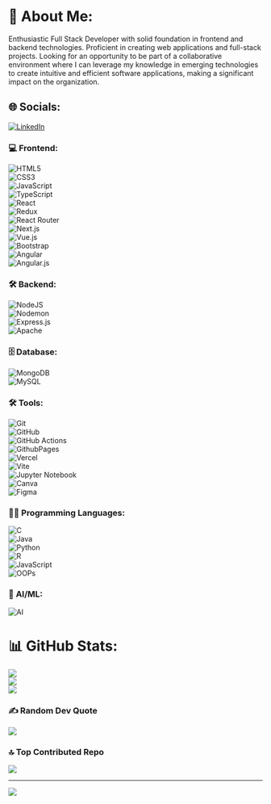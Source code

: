 # 💫 About Me:
Enthusiastic Full Stack Developer with solid foundation in frontend and backend technologies. Proficient in creating web applications and full-stack projects. Looking for an opportunity to be part of a collaborative environment where I can leverage my knowledge in emerging technologies to create intuitive and efficient software applications, making a significant impact on the organization.


## 🌐 Socials:
[![LinkedIn](https://img.shields.io/badge/LinkedIn-%230077B5.svg?logo=linkedin&logoColor=white)](https://www.linkedin.com/in/rama-lingeswara-rao-sivakavi-b6706428b/)

### 💻 **Frontend**:  
![HTML5](https://img.shields.io/badge/html5-%23E34F26.svg?style=for-the-badge&logo=html5&logoColor=white)  
![CSS3](https://img.shields.io/badge/css3-%231572B6.svg?style=for-the-badge&logo=css3&logoColor=white)  
![JavaScript](https://img.shields.io/badge/javascript-%23323330.svg?style=for-the-badge&logo=javascript&logoColor=%23F7DF1E)  
![TypeScript](https://img.shields.io/badge/typescript-3178C6?style=for-the-badge&logo=typescript&logoColor=white)  
![React](https://img.shields.io/badge/react-%2320232a.svg?style=for-the-badge&logo=react&logoColor=%2361DAFB)  
![Redux](https://img.shields.io/badge/redux-%23593d88.svg?style=for-the-badge&logo=redux&logoColor=white)  
![React Router](https://img.shields.io/badge/React_Router-CA4245?style=for-the-badge&logo=react-router&logoColor=white)  
![Next.js](https://img.shields.io/badge/next.js-000000?style=for-the-badge&logo=nextdotjs&logoColor=white)  
![Vue.js](https://img.shields.io/badge/vue.js-%2335495e.svg?style=for-the-badge&logo=vuedotjs&logoColor=%234FC08D)  
![Bootstrap](https://img.shields.io/badge/bootstrap-%238511FA.svg?style=for-the-badge&logo=bootstrap&logoColor=white)  
![Angular](https://img.shields.io/badge/angular-%23DD0031.svg?style=for-the-badge&logo=angular&logoColor=white)  
![Angular.js](https://img.shields.io/badge/angular.js-%23E23237.svg?style=for-the-badge&logo=angularjs&logoColor=white)  

### 🛠 **Backend**:  
![NodeJS](https://img.shields.io/badge/node.js-6DA55F?style=for-the-badge&logo=node.js&logoColor=white)  
![Nodemon](https://img.shields.io/badge/NODEMON-%23323330.svg?style=for-the-badge&logo=nodemon&logoColor=%BBDEAD)  
![Express.js](https://img.shields.io/badge/express.js-000000?style=for-the-badge&logo=express&logoColor=white)  
![Apache](https://img.shields.io/badge/apache-%23D42029.svg?style=for-the-badge&logo=apache&logoColor=white)  

### 🗄 **Database**:  
![MongoDB](https://img.shields.io/badge/MongoDB-%234ea94b.svg?style=for-the-badge&logo=mongodb&logoColor=white)  
![MySQL](https://img.shields.io/badge/mysql-4479A1.svg?style=for-the-badge&logo=mysql&logoColor=white)  

### 🛠 **Tools**:  
![Git](https://img.shields.io/badge/git-%23F05033.svg?style=for-the-badge&logo=git&logoColor=white)  
![GitHub](https://img.shields.io/badge/github-%23121011.svg?style=for-the-badge&logo=github&logoColor=white)  
![GitHub Actions](https://img.shields.io/badge/github%20actions-%232671E5.svg?style=for-the-badge&logo=githubactions&logoColor=white)  
![GithubPages](https://img.shields.io/badge/github%20pages-121013?style=for-the-badge&logo=github&logoColor=white)  
![Vercel](https://img.shields.io/badge/vercel-%23000000.svg?style=for-the-badge&logo=vercel&logoColor=white)  
![Vite](https://img.shields.io/badge/vite-646CFF?style=for-the-badge&logo=vite&logoColor=white)  
![Jupyter Notebook](https://img.shields.io/badge/jupyter-F37626?style=for-the-badge&logo=jupyter&logoColor=white)  
![Canva](https://img.shields.io/badge/Canva-%2300C4CC.svg?style=for-the-badge&logo=Canva&logoColor=white)  
![Figma](https://img.shields.io/badge/figma-%23F24E1E.svg?style=for-the-badge&logo=figma&logoColor=white)  

### 👨‍💻 **Programming Languages**:  
![C](https://img.shields.io/badge/c-%2300599C.svg?style=for-the-badge&logo=c&logoColor=white)  
![Java](https://img.shields.io/badge/java-%23ED8B00.svg?style=for-the-badge&logo=openjdk&logoColor=white)  
![Python](https://img.shields.io/badge/python-3670A0?style=for-the-badge&logo=python&logoColor=ffdd54)  
![R](https://img.shields.io/badge/r-%23276DC3.svg?style=for-the-badge&logo=r&logoColor=white)  
![JavaScript](https://img.shields.io/badge/javascript-%23323330.svg?style=for-the-badge&logo=javascript&logoColor=%23F7DF1E)  
![OOPs](https://img.shields.io/badge/OOPs-00599C?style=for-the-badge&logo=oop&logoColor=white)  

### 🤖 **AI/ML**:  
![AI](https://img.shields.io/badge/AI-FF6F00?style=for-the-badge&logo=artificial-intelligence&logoColor=white)  

# 📊 GitHub Stats:
![](https://github-readme-stats.vercel.app/api?username=ramalingeswararao950&theme=gruvbox&hide_border=false&include_all_commits=false&count_private=false)<br/>
![](https://github-readme-streak-stats.herokuapp.com/?user=ramalingeswararao950&theme=gruvbox&hide_border=false)<br/>
![](https://github-readme-stats.vercel.app/api/top-langs/?username=ramalingeswararao950&theme=gruvbox&hide_border=false&include_all_commits=false&count_private=false&layout=compact)

### ✍️ Random Dev Quote
![](https://quotes-github-readme.vercel.app/api?type=horizontal&theme=radical)

### 🔝 Top Contributed Repo
![](https://github-contributor-stats.vercel.app/api?username=someswar735&limit=5&theme=dark&combine_all_yearly_contributions=true)

---
[![](https://visitcount.itsvg.in/api?id=someswar735&icon=0&color=1)](https://visitcount.itsvg.in)

<!-- Proudly created with GPRM ( https://gprm.itsvg.in ) -->
